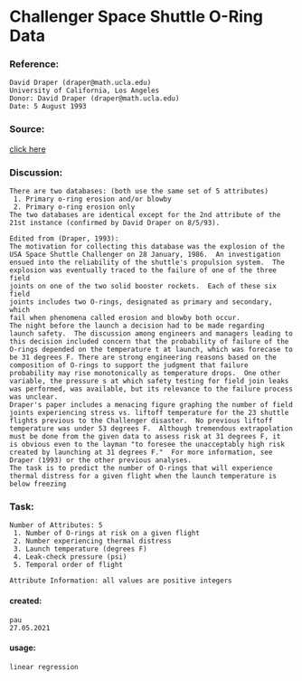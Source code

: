 #   Challenger Space Shuttle O-Ring Data
    
###  Reference:

    David Draper (draper@math.ucla.edu)
    University of California, Los Angeles
    Donor: David Draper (draper@math.ucla.edu)
    Date: 5 August 1993

### Source:

[click here](https://archive.ics.uci.edu/ml/datasets/Challenger+USA+Space+Shuttle+O-Ring)

###  Discussion:

    There are two databases: (both use the same set of 5 attributes)
     1. Primary o-ring erosion and/or blowby
     2. Primary o-ring erosion only
    The two databases are identical except for the 2nd attribute of the
    21st instance (confirmed by David Draper on 8/5/93).
    
    Edited from (Draper, 1993):
    The motivation for collecting this database was the explosion of the
    USA Space Shuttle Challenger on 28 January, 1986.  An investigation
    ensued into the reliability of the shuttle's propulsion system.  The
    explosion was eventually traced to the failure of one of the three field
    joints on one of the two solid booster rockets.  Each of these six field
    joints includes two O-rings, designated as primary and secondary, which
    fail when phenomena called erosion and blowby both occur.
    The night before the launch a decision had to be made regarding
    launch safety.  The discussion among engineers and managers leading to
    this decision included concern that the probability of failure of the
    O-rings depended on the temperature t at launch, which was forecase to
    be 31 degrees F. There are strong engineering reasons based on the
    composition of O-rings to support the judgment that failure
    probability may rise monotonically as temperature drops.  One other
    variable, the pressure s at which safety testing for field join leaks
    was performed, was available, but its relevance to the failure process
    was unclear.
    Draper's paper includes a menacing figure graphing the number of field
    joints experiencing stress vs. liftoff temperature for the 23 shuttle
    flights previous to the Challenger disaster.  No previous liftoff
    temperature was under 53 degrees F.  Although tremendous extrapolation
    must be done from the given data to assess risk at 31 degrees F, it
    is obvious even to the layman "to foresee the unacceptably high risk
    created by launching at 31 degrees F."  For more information, see
    Draper (1993) or the other previous analyses.
    The task is to predict the number of O-rings that will experience
    thermal distress for a given flight when the launch temperature is
    below freezing

### Task:
    Number of Attributes: 5
     1. Number of O-rings at risk on a given flight
     2. Number experiencing thermal distress
     3. Launch temperature (degrees F)
     4. Leak-check pressure (psi)
     5. Temporal order of flight
    
    Attribute Information: all values are positive integers
#### created:
    pau
    27.05.2021

#### usage:
    linear regression 
